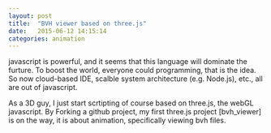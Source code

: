```yaml
---
layout: post
title:  "BVH viewer based on three.js"
date:   2015-06-12 14:15:14
categories: animation
---
```

javascript is powerful, and it seems that this language will dominate the furture. To boost the world, everyone could programming, that is the idea. So now cloud-based IDE, scalble system architecture (e.g. Node.js), etc., all are out of javascript.

As a 3D guy, I just start scrtipting of course based on three.js, the webGL javascript. By Forking a github project, my first three.js project [bvh_viewer] is on the way, it is about animation, specifically viewing bvh files.


[bvh_viwer]:      http://luozhipi.github.io/3d/BVH_player.html

